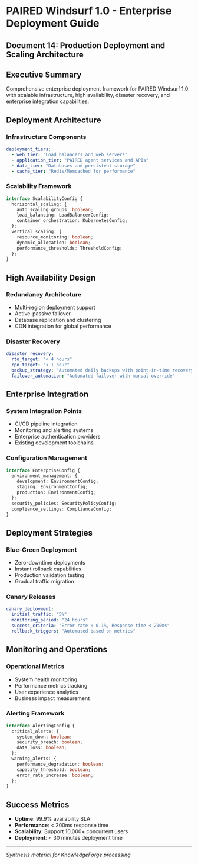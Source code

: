# PAIRED Windsurf 1.0 - Enterprise Deployment Guide
## Document 14: Production Deployment and Scaling Architecture

## **Executive Summary**

Comprehensive enterprise deployment framework for PAIRED Windsurf 1.0 with scalable infrastructure, high availability, disaster recovery, and enterprise integration capabilities.

## **Deployment Architecture**

### **Infrastructure Components**
```yaml
deployment_tiers:
  - web_tier: "Load balancers and web servers"
  - application_tier: "PAIRED agent services and APIs"
  - data_tier: "Databases and persistent storage"
  - cache_tier: "Redis/Memcached for performance"
```

### **Scalability Framework**
```typescript
interface ScalabilityConfig {
  horizontal_scaling: {
    auto_scaling_groups: boolean;
    load_balancing: LoadBalancerConfig;
    container_orchestration: KubernetesConfig;
  };
  vertical_scaling: {
    resource_monitoring: boolean;
    dynamic_allocation: boolean;
    performance_thresholds: ThresholdConfig;
  };
}
```

## **High Availability Design**

### **Redundancy Architecture**
- Multi-region deployment support
- Active-passive failover
- Database replication and clustering
- CDN integration for global performance

### **Disaster Recovery**
```yaml
disaster_recovery:
  rto_target: "< 4 hours"
  rpo_target: "< 1 hour"
  backup_strategy: "Automated daily backups with point-in-time recovery"
  failover_automation: "Automated failover with manual override"
```

## **Enterprise Integration**

### **System Integration Points**
- CI/CD pipeline integration
- Monitoring and alerting systems
- Enterprise authentication providers
- Existing development toolchains

### **Configuration Management**
```typescript
interface EnterpriseConfig {
  environment_management: {
    development: EnvironmentConfig;
    staging: EnvironmentConfig;
    production: EnvironmentConfig;
  };
  security_policies: SecurityPolicyConfig;
  compliance_settings: ComplianceConfig;
}
```

## **Deployment Strategies**

### **Blue-Green Deployment**
- Zero-downtime deployments
- Instant rollback capabilities
- Production validation testing
- Gradual traffic migration

### **Canary Releases**
```yaml
canary_deployment:
  initial_traffic: "5%"
  monitoring_period: "24 hours"
  success_criteria: "Error rate < 0.1%, Response time < 200ms"
  rollback_triggers: "Automated based on metrics"
```

## **Monitoring and Operations**

### **Operational Metrics**
- System health monitoring
- Performance metrics tracking
- User experience analytics
- Business impact measurement

### **Alerting Framework**
```typescript
interface AlertingConfig {
  critical_alerts: {
    system_down: boolean;
    security_breach: boolean;
    data_loss: boolean;
  };
  warning_alerts: {
    performance_degradation: boolean;
    capacity_threshold: boolean;
    error_rate_increase: boolean;
  };
}
```

## **Success Metrics**
- **Uptime**: 99.9% availability SLA
- **Performance**: < 200ms response time
- **Scalability**: Support 10,000+ concurrent users
- **Deployment**: < 30 minutes deployment time

---

*Synthesis material for KnowledgeForge processing*
